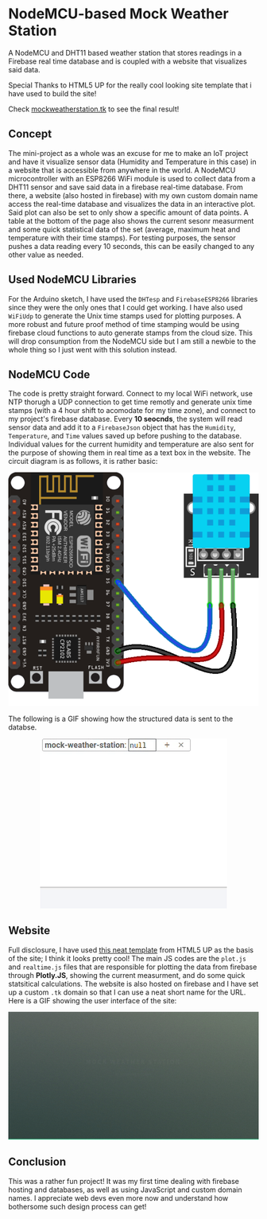 # NodeMCU-based Mock Weather Station
A NodeMCU and DHT11 based weather station that stores readings in a Firebase real time database and is coupled with a website that visualizes said data.


Special Thanks to HTML5 UP for the really cool looking site template that i have used to build the site!


Check [mockweatherstation.tk](https://mockweatherstation.tk/) to see the final result!

## Concept

The mini-project as a whole was an excuse for me to make an IoT project and have it visualize sensor data (Humidity and Temperature in this case) in a website that is accessible from anywhere in the world. A NodeMCU microcontroller with an ESP8266 WiFi module is used to collect data from a DHT11 sensor and save said data in a firebase real-time database. From there, a website (also hosted in firebase) with my own custom domain name access the real-time database and visualizes the data in an interactive plot. Said plot can also be set to only show a specific amount of data points. A table at the bottom of the page also shows the current sesonr measurment and some quick statistical data of the set (average, maximum heat and temperature with their time stamps). For testing purposes, the sensor pushes a data reading every 10 seconds, this can be easily changed to any other value as needed.

## Used NodeMCU Libraries

For the Arduino sketch, I have used the ```DHTesp``` and ```FirebaseESP8266``` libraries since they were the only ones that I could get working. I have also used ```WiFiUdp``` to generate the Unix time stamps used for plotting purposes. A more robust and future proof method of time stamping would be using firebase cloud functions to auto generate stamps from the cloud size. This will drop consumption from the NodeMCU side but I am still a newbie to the whole thing so I just went with this solution instead.

## NodeMCU Code

The code is pretty straight forward. Connect to my local WiFi network, use NTP thorugh a UDP connection to get time remotly and generate unix time stamps (with a 4 hour shift to acomodate for my time zone), and connect to my project's firebase database. Every **10 seocnds**, the system will read sensor data and add it to a ```FirebaseJson``` object that has the ```Humidity```, ```Temperature```, and ```Time``` values saved up before pushing to the database. Individual values for the current humidity and temperature are also sent for the purpose of showing them in real time as a text box in the website. 
The circuit diagram is as follows, it is rather basic:

<p align="center">
  <img src="media/NodeMCU.png" />
</p>

The following is a GIF showing how the structured data is sent to the databse.

<p align="center">
  <img src="media/database.gif" />
</p>

## Website

Full disclosure, I have used [this neat template](https://html5up.net/overflow) from HTML5 UP as the basis of the site; I think it looks pretty cool! The main JS codes are the ```plot.js``` and ```realtime.js``` files that are responsible for plotting the data from firebase through **Plotly.JS**, showing the current measurment, and do some quick statsitical calculations. The website is also hosted on firebase and I have set up a custom ```.tk``` domain so that I can use a neat short name for the URL. Here is a GIF showing the user interface of the site:

<p align="center">
  <img src="media/site.gif" />
</p>

## Conclusion

This was a rather fun project! It was my first time dealing with firebase hosting and databases, as well as using JavaScript and custom domain names. I appreciate web devs even more now and understand how bothersome such design process can get!
